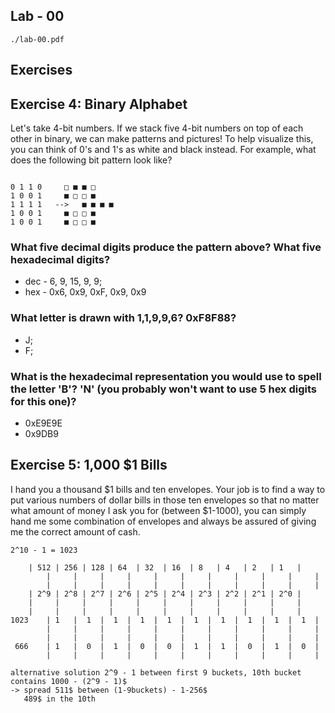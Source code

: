 ## Lab - 00

```
./lab-00.pdf
```

## Exercises

## Exercise 4: Binary Alphabet

Let's take 4-bit numbers. If we stack five 4-bit numbers on top of each other in binary, we can make patterns and pictures! To help visualize this, you can think of 0's and 1's as white and black instead. For example, what does the following bit pattern look like?

```

0 1 1 0 	□ ■ ■ □
1 0 0 1 	■ □ □ ■
1 1 1 1   -->   ■ ■ ■ ■
1 0 0 1 	■ □ □ ■
1 0 0 1 	■ □ □ ■
```

### What five decimal digits produce the pattern above? What five hexadecimal digits?

* dec - 6, 9, 15, 9, 9;
* hex - 0x6, 0x9, 0xF, 0x9, 0x9

### What letter is drawn with 1,1,9,9,6? 0xF8F88?

* J;
* F;


### What is the hexadecimal representation you would use to spell the letter 'B'? 'N' (you probably won't want to use 5 hex digits for this one)?

* 0xE9E9E
* 0x9DB9

## Exercise 5: 1,000 $1 Bills

I hand you a thousand $1 bills and ten envelopes. Your job is to find a way to put various numbers of dollar bills in those ten envelopes so that no matter what amount of money I ask you for (between $1-1000), you can simply hand me some combination of envelopes and always be assured of giving me the correct amount of cash.


```
2^10 - 1 = 1023

	| 512 | 256 | 128 | 64  | 32  | 16  | 8   | 4   | 2   | 1   |
        |     |     |     |     |     |     |     |     |     |     |
        |     |     |     |     |     |     |     |     |     |     |
	| 2^9 | 2^8 | 2^7 | 2^6 | 2^5 | 2^4 | 2^3 | 2^2 | 2^1 | 2^0 |
	|     |     |     |     |     |     |     |     |     |     |
	|     |     |     |     |     |     |     |     |     |     |
1023    | 1   |  1  |  1  |  1  |  1  |  1  |  1  |  1  |  1  |  1  |
        |     |     |     |     |     |     |     |     |     |     |
        |     |     |     |     |     |     |     |     |     |     |
 666    | 1   |  0  |  1  |  0  |  0  |  1  |  1  |  0  |  1  |  0  |
        |     |     |     |     |     |     |     |     |     |     |

alternative solution 2^9 - 1 between first 9 buckets, 10th bucket contains 1000 - (2^9 - 1)$
-> spread 511$ between (1-9buckets) - 1-256$
   489$ in the 10th
```
